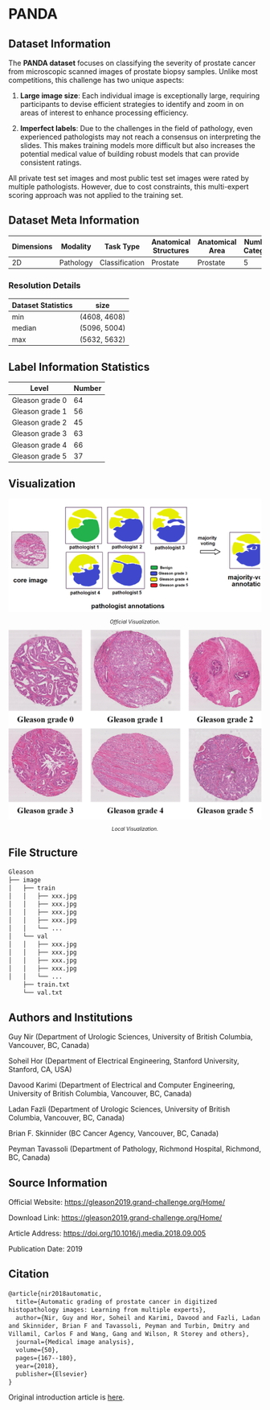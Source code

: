 # PANDA

## Dataset Information

The **PANDA dataset** focuses on classifying the severity of prostate cancer from microscopic scanned images of prostate biopsy samples. Unlike most competitions, this challenge has two unique aspects:

1. **Large image size**: Each individual image is exceptionally large, requiring participants to devise efficient strategies to identify and zoom in on areas of interest to enhance processing efficiency.
   
2. **Imperfect labels**: Due to the challenges in the field of pathology, even experienced pathologists may not reach a consensus on interpreting the slides. This makes training models more difficult but also increases the potential medical value of building robust models that can provide consistent ratings.

All private test set images and most public test set images were rated by multiple pathologists. However, due to cost constraints, this multi-expert scoring approach was not applied to the training set.

## Dataset Meta Information

| Dimensions | Modality  | Task Type      | Anatomical Structures | Anatomical Area | Number of Categories | Data Volume | File Format |
|------------|-----------|----------------|-----------------------|-----------------|----------------------|-------------|-------------|
| 2D         | Pathology | Classification | Prostate              | Prostate        | 5                    | 331         | .JPG        |


### Resolution Details

| Dataset Statistics | size          |
|--------------------|---------------|
| min                | (4608, 4608)  |
| median             | (5096, 5004)  |
| max                | (5632, 5632)  |

## Label Information Statistics


| Level           | Number |
|-----------------|--------|
| Gleason grade 0 | 64     |
| Gleason grade 1 | 56     |
| Gleason grade 2 | 45     |
| Gleason grade 3 | 63     |
| Gleason grade 4 | 66     |
| Gleason grade 5 | 37     |

## Visualization

<div align="center">
    <a href="https://github.com/openmedlab/"><img width="700px" height="auto" src="appendix/PANDA_0.png"></a>
</div>
<p style="text-align:center;font-size:10px;"><em>Official Visualization.</em></p>

<div align="center">
    <a href="https://github.com/openmedlab/"><img width="700px" height="auto" src="appendix/PANDA_1.png"></a>
</div>
<p style="text-align:center;font-size:10px;"><em>Local Visualization.</em></p>

## File Structure

``` 
Gleason
├── image
│   ├── train
│   │   ├── xxx.jpg
│   │   ├── xxx.jpg
│   │   ├── xxx.jpg
│   │   ├── xxx.jpg
│   │   └── ...
│   └── val
│   │   ├── xxx.jpg
│   │   ├── xxx.jpg
│   │   ├── xxx.jpg
│   │   ├── xxx.jpg
│   │   └── ...
    ├── train.txt
    └── val.txt
```

## Authors and Institutions

Guy Nir (Department of Urologic Sciences, University of British Columbia, Vancouver, BC, Canada)

Soheil Hor (Department of Electrical Engineering, Stanford University, Stanford, CA, USA)

Davood Karimi (Department of Electrical and Computer Engineering, University of British Columbia, Vancouver, BC, Canada)

Ladan Fazli (Department of Urologic Sciences, University of British Columbia, Vancouver, BC, Canada)

Brian F. Skinnider (BC Cancer Agency, Vancouver, BC, Canada)

Peyman Tavassoli (Department of Pathology, Richmond Hospital, Richmond, BC, Canada)

## Source Information

Official Website: https://gleason2019.grand-challenge.org/Home/

Download Link: https://gleason2019.grand-challenge.org/Home/

Article Address: https://doi.org/10.1016/j.media.2018.09.005

Publication Date: 2019

## Citation

``` 
@article{nir2018automatic,
  title={Automatic grading of prostate cancer in digitized histopathology images: Learning from multiple experts},
  author={Nir, Guy and Hor, Soheil and Karimi, Davood and Fazli, Ladan and Skinnider, Brian F and Tavassoli, Peyman and Turbin, Dmitry and Villamil, Carlos F and Wang, Gang and Wilson, R Storey and others},
  journal={Medical image analysis},
  volume={50},
  pages={167--180},
  year={2018},
  publisher={Elsevier}
}
```

Original introduction article is [here](https://zhuanlan.zhihu.com/p/7193897923).